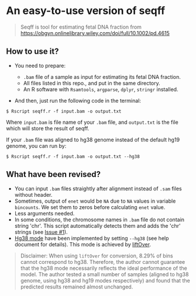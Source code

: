 # An easy-to-use version of seqff

> Seqff is tool for estimating fetal DNA fraction from https://obgyn.onlinelibrary.wiley.com/doi/full/10.1002/pd.4615

## How to use it?

+ You need to prepare:
	+ `.bam` file of a sample as input for estimating its fetal DNA fraction.
	+ All files listed in this repo., and put in the same directory.
	+ An R software with `Rsamtools`, `argparse`, `dplyr`, `stringr` installed.

+ And then, just run the following code in the terminal:

```shell
$ Rscript seqff.r -f input.bam -o output.txt
```
Where `input.bam` is file name of your `.bam` file, and `output.txt` is the file which will store the result of seqff.

If your `.bam` file was aligned to hg38 genome instead of the default hg19 genome, you can run by:
```shell
$ Rscript seqff.r -f input.bam -o output.txt --hg38
```

## What have been revised?

+ You can input `.bam` files straightly after alignment instead of `.sam` files without header.
+ Sometimes, output of `enet` would be `NA` due to `NA` values in variable `bincounts`. We set them to zeros before calculating `enet` value.
+ Less arguments needed.
+ In some conditions, the chromosome names in `.bam` file do not contain string 'chr'. This script automatically detects them and adds the 'chr' strings (see [Issue #1](https://github.com/Wubeizhongxinghua/easy-to-use-seqff/issues/1)).
+ [Hg38 mode](https://github.com/Wubeizhongxinghua/easy-to-use-seqff/issues/2) have been implemented by setting `--hg38` (see help document for details). This mode is achieved by [liftOver](https://genome.ucsc.edu/cgi-bin/hgLiftOver). 
> Disclaimer: When using `liftOver` for conversion, 8.29% of bins cannot correspond to hg38. Therefore, the author cannot guarantee that the hg38 mode necessarily reflects the ideal performance of the model. The author tested a small number of samples (aligned to hg38 genome, using hg38 and hg19 modes respectively) and found that the predicted results remained almost unchanged.
